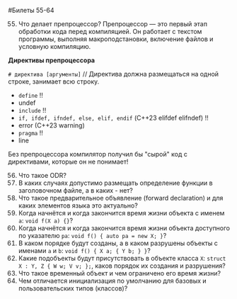 #Билеты 55-64

55. Что делает препроцессор? 
Препроцессор — это первый этап обработки кода перед компиляцией. Он работает с текстом программы, выполняя макроподстановки, включение файлов и условную компиляцию.

**Директивы препроцессора**

`# директива [аргументы]`
// Директива должна размещаться на одной строке, занимает всю строку.
- `define`  !!
- undef
- `include` !!
- `if, ifdef, ifndef, else, elif, endif` (С++23 elifdef elifndef) !!
- error (C++23 warning)
- `pragma`  !!
- line

Без препроцессора компилятор получил бы "сырой" код с директивами, которые он не понимает!


56. Что такое ODR?  
57. В каких случаях допустимо размещать определение функции в заголовочном файле, а в каких - нет?  
58. Что такое предварительное объявление (forward declaration) и для каких элементов языка это актуально?  
59. Когда начнётся и когда закончится время жизни объекта с именем `a`: `void f(X a) {}`?  
60. Когда начнётся и когда закончится время жизни объекта доступного по указателю `pa`: `void f() { auto pa = new X; }`?  
61. В каком порядке будут созданы, а в каком разрушены объекты с именами `a` и `b`: `void f() { X a; { Y b; } }`?  
62. Какие подобъекты будут присутствовать в объекте класса `X`: `struct X : Y, Z { W w; V v; };`, каков порядок их создания и разрушения?  
63. Что такое временный объект и чем ограничено его время жизни?  
64. Чем отличается инициализация по умолчанию для базовых и пользовательских типов (классов)? 